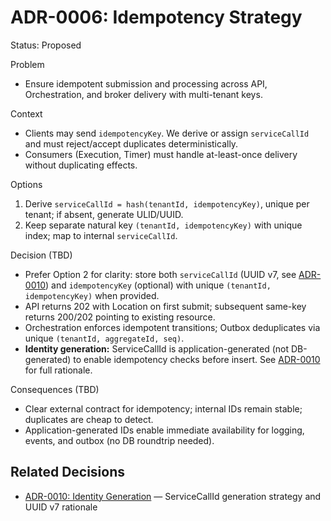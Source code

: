 # ADR-0006: Idempotency Strategy

Status: Proposed

Problem

- Ensure idempotent submission and processing across API, Orchestration, and broker delivery with multi-tenant keys.

Context

- Clients may send `idempotencyKey`. We derive or assign `serviceCallId` and must reject/accept duplicates deterministically.
- Consumers (Execution, Timer) must handle at-least-once delivery without duplicating effects.

Options

1. Derive `serviceCallId = hash(tenantId, idempotencyKey)`, unique per tenant; if absent, generate ULID/UUID.
2. Keep separate natural key `(tenantId, idempotencyKey)` with unique index; map to internal `serviceCallId`.

Decision (TBD)

- Prefer Option 2 for clarity: store both `serviceCallId` (UUID v7, see [ADR-0010][]) and `idempotencyKey` (optional) with unique `(tenantId, idempotencyKey)` when provided.
- API returns 202 with Location on first submit; subsequent same-key returns 200/202 pointing to existing resource.
- Orchestration enforces idempotent transitions; Outbox deduplicates via unique `(tenantId, aggregateId, seq)`.
- **Identity generation:** ServiceCallId is application-generated (not DB-generated) to enable idempotency checks before insert. See [ADR-0010][] for full rationale.

Consequences (TBD)

- Clear external contract for idempotency; internal IDs remain stable; duplicates are cheap to detect.
- Application-generated IDs enable immediate availability for logging, events, and outbox (no DB roundtrip needed).

## Related Decisions

- [ADR-0010: Identity Generation][ADR-0010] — ServiceCallId generation strategy and UUID v7 rationale

[ADR-0010]: ./ADR-0010-identity.md
